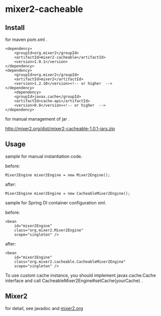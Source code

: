 mixer2-cacheable
================

Install
-------
for maven pom.xml .

    <dependency>
        <groupId>org.mixer2</groupId>
        <artifactId>mixer2-cacheable</artifactId>
        <version>1.0.1</version>
    </dependency>
    <dependency>
        <groupId>org.mixer2</groupId>
        <artifactId>mixer2</artifactId>
        <version>1.2.10</version><!-- or higher  -->
    </dependency>
        <dependency>
        <groupId>javax.cache</groupId>
        <artifactId>cache-api</artifactId>
        <version>0.8</version><!-- or higher  -->
    </dependency>

for manual management of jar .

 http://mixer2.org/dist/mixer2-cacheable-1.0.1-jars.zip
 
Usage
-----

sample for manual instantiation code.

before:

    Mixer2Engine mixer2Engine = new Mixer2Engine();

after:

    Mixer2Engine mixer2Engine = new CacheableMixer2Engine();

sample for Spring DI container configuration xml.

before:

    <bean
        id="mixer2Engine"
        class="org.mixer2.Mixer2Engine"
        scope="singleton" />

after:

    <bean
        id="mixer2Engine"
        class="org.mixer2.cacheable.CacheableMixer2Engine"
        scope="singleton" />

To use custom cache instance,
you should implement javax.cache.Cache interface
and call CacheableMixer2Engine#setCache(yourCache) .


Mixer2
------

for detail, see javadoc and [mixer2.org](http://mixer2.org/)

